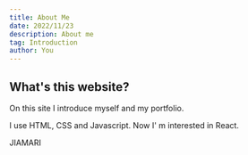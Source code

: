 ```yaml
---
title: About Me
date: 2022/11/23
description: About me
tag: Introduction
author: You
---
```


## What's this website?

On this site I introduce myself and my portfolio.

I use HTML, CSS and Javascript. Now I' m interested in React.

JIAMARI